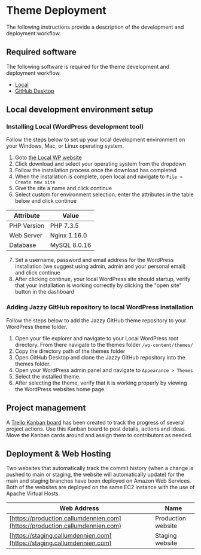 # Theme Deployment
The following instructions provide a description of the development and deployment workflow.

## Required software
The following software is required for the theme development and deployment workflow.
- [Local](https://localwp.com/)
- [GitHub Desktop](https://desktop.github.com/)

## Local development environment setup
### Installing Local (WordPress development tool)
Follow the steps below to set up your local development environment on your Windows, Mac, or Linux operating system.
1. Goto [the Local WP website](https://localwp.com/)
2. Click download and select your operating system from the dropdown
3. Follow the installation process once the download has completed
4. When the installation is complete, open local and navigate to `File > Create new site`
5. Give the site a name and click continue
6. Select custom for environment selection, enter the attributes in the table below and click continue

Attribute  | Value
------------- | -------------
PHP Version  | PHP 7.3.5
Web Server  | Nginx 1.16.0
Database | MySQL 8.0.16

7. Set a username, password and email address for the WordPress installation (we suggest using admin, admin and your personal email) and click continue
8. After clicking continue, your local WordPress site should startup, verify that your installation is working correctly by clicking the "open site" button in the dashboard

### Adding Jazzy GitHub repository to local WordPress installation
Follow the steps below to add the Jazzy GitHub theme repository to your WordPress theme folder.
1. Open your file explorer and navigate to your Local WordPress root directory. From there navigate to the themes folder `/wp-content/themes/`
2. Copy the directory path of the themes folder
3. Open GitHub Desktop and clone the Jazzy GitHub repository into the themes folder.
4. Open your WordPress admin panel and navigate to `Appearance > Themes`
5. Select the installed theme.
6. After selecting the theme, verify that it is working properly by viewing the WordPress websites home page.

## Project management
A [Trello Kanban board](https://trello.com/b/euLtVLL8/web-project-dev) has been created to track the progress of several project actions. Use this Kanban board to post details, actions and ideas. Move the Kanban cards around and assign them to contributors as needed.

## Deployment & Web Hosting
Two websites that automatically track the commit history (when a change is pushed to main or staging, the website will automatically update) for the main and staging branches have been deployed on Amazon Web Services. Both of the websites are deployed on the same EC2 instance with the use of Apache Virtual Hosts.

Web Address | Name
------------- | -------------
[https://production.callumdennien.com](https://production.callumdennien.com) | Production website
[https://staging.callumdennien.com](https://staging.callumdennien.com) | Staging website
